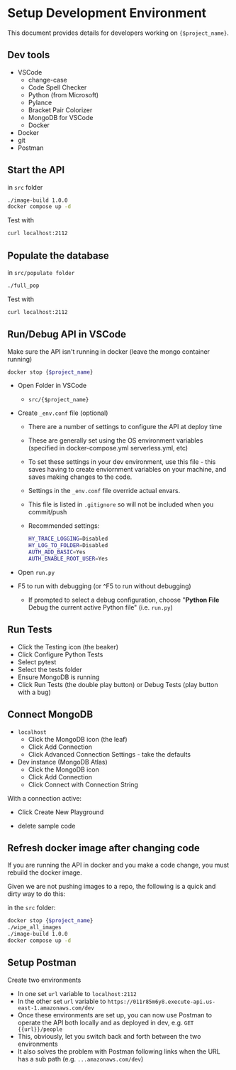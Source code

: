 # Setup Development Environment

This document provides details for developers working on `{$project_name}`. 

## Dev tools

* VSCode
  * change-case
  * Code Spell Checker
  * Python (from Microsoft)
  * Pylance
  * Bracket Pair Colorizer
  * MongoDB for VSCode
  * Docker
* Docker
* git
* Postman

##  Start the API

in `src` folder

```bash
./image-build 1.0.0
docker compose up -d
```

Test with

```bash
curl localhost:2112
```

## Populate the database

in `src/populate folder`

```bash
./full_pop
```

Test with

```bash
curl localhost:2112
```

## Run/Debug API in VSCode

Make sure the API isn't running in docker (leave the mongo container running)

```bash
docker stop {$project_name}
```

* Open Folder in VSCode

  * `src/{$project_name}`

* Create `_env.conf` file (optional)

  * There are a number of settings to configure the API at deploy time

  * These are generally set using the OS environment variables (specified in docker-compose.yml serverless.yml, etc)

  * To set these settings in your dev environment, use this file - this saves having to create enviornment variables on your machine, and saves making changes to the code.

  * Settings in the `_env.conf` file override actual envars.  

  * This file is listed in `.gitignore` so will not be included when you commit/push

  * Recommended settings:

    ```bash
    HY_TRACE_LOGGING=Disabled
    HY_LOG_TO_FOLDER=Disabled
    AUTH_ADD_BASIC=Yes
    AUTH_ENABLE_ROOT_USER=Yes
    ```

* Open `run.py`

* F5 to run with debugging (or ^F5 to run without debugging)

  * If prompted to select a debug configuration, choose "**Python File** Debug the current active Python file" (i.e. `run.py`)

## Run Tests

* Click the Testing icon (the beaker)
* Click Configure Python Tests
* Select pytest
* Select the tests folder
* Ensure MongoDB is running
* Click Run Tests (the double play button) or Debug Tests (play button with a bug)

## Connect MongoDB

* `localhost`
  * Click the MongoDB icon (the leaf)
  * Click Add Connection
  * Click Advanced Connection Settings - take the defaults
* Dev instance (MongoDB Atlas)
  * Click the MongoDB icon
  * Click Add Connection
  * Click Connect with Connection String

With a connection active:

* Click Create New Playground

* delete sample code


## Refresh docker image after changing code

If you are running the API in docker and you make a code change, you must rebuild the docker image.

Given we are not pushing images to a repo, the following is a quick and dirty way to do this:

in the `src` folder:

```bash
docker stop {$project_name}
./wipe_all_images
./image-build 1.0.0
docker compose up -d
```

## Setup Postman

Create two environments

* In one set `url` variable to `localhost:2112`
* In the other set `url` variable to `https://011r85m6y8.execute-api.us-east-1.amazonaws.com/dev`
* Once these environments are set up, you can now use Postman to operate the API both locally and as deployed in dev, e.g. `GET {{url}}/people`
* This, obviously, let you switch back and forth between the two environments
* It also solves the problem with Postman following links when the URL has a sub path (e.g. `...amazonaws.com/dev`)
